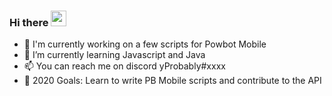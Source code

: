 ### Hi there <img src="https://media.giphy.com/media/hvRJCLFzcasrR4ia7z/giphy.gif" width="25px">
- 👀 I'm currently working on a few scripts for Powbot Mobile
- 🌱 I’m currently learning Javascript and Java
- 📫 You can reach me on discord yProbably#xxxx
- 🥅 2020 Goals: Learn to write PB Mobile scripts and contribute to the API
